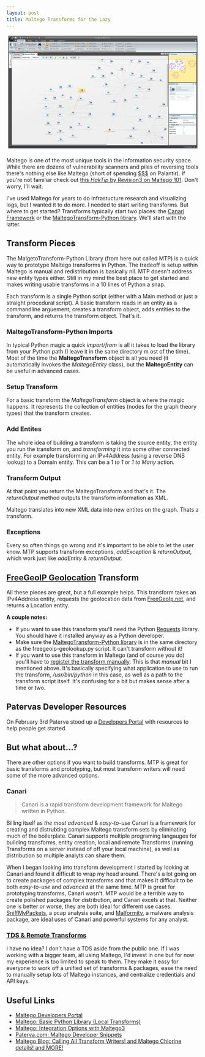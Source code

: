 ```yaml
---
layout: post
title: Maltego Transforms for the Lazy
---
```


![Maltego](/public/maltego.png)

Maltego is one of the most unique tools in the information security space. While there are dozens of vulnerability scanners and piles of reversing tools there's nothing else like Maltego (short of spending [$$$](http://www.reactiongifs.com/r/make-it-rain-dollars.gif) on Palantir). If you're not familiar check out [this _HakTip_ by Revision3 on Maltego 101](http://revision3.com/haktip/maltego-101-what-is-maltego/). Don't worry, I'll wait.

 I've used Maltego for years to do infrastucture research and visualizing logs, but I wanted it to do more. I needed to start writing transforms. But where to get started? Transforms typically start two places: the [Canari Framework](http://www.canariproject.com/) or the [MaltegoTransform-Python library](https://github.com/sroberts/maltegotransform-python). We'll start with the latter.

## Transform Pieces

The MalgetoTransform-Python Library (from here out called MTP) is a quick way to prototype Maltego transforms in Python. The tradeoff is setup within Maltego is manual and redistribution is basically nil. MTP doesn't address new entity types either. Still in my mind the best place to get started and makes writing usable transforms in a 10 lines of Python a snap.

Each transform is a single Python script (either with a Main method or just a straight procedural script). A basic transform reads in an entity as a commandline arguement, creates a transform object, adds entities to the transform, and returns the transform object. That's it.

### MaltegoTransform-Python Imports
<script src="https://gist.github.com/sroberts/628db01006cbaaff48ac.js"></script>

In typical Python magic a quick _import/from_ is all it takes to load the library from your Python path (I leave it in the same directory m ost of the time). Most of the time the __MaltegoTransform__ object is all you need (it automatically invokes the _MaltegoEntity_ class), but the __MaltegoEntity__ can be useful in advanced cases.

### Setup Transform
<script src="https://gist.github.com/sroberts/055cebd200d047632c5f.js"></script>

For a basic transform the _MaltegoTransform_ object is where the magic happens. It represents the collection of entities (nodes for the graph theory types) that the transform creates.

### Add Entites
<script src="https://gist.github.com/sroberts/ce019b5f3e188ee1fd46.js"></script>

The whole idea of building a transform is taking the source entity, the entity you run the transform on, and _transforming_ it into some other connected entity. For example transforming an IPv4Address (using a reverse DNS lookup) to a Domain entity. This can be a _1 to 1_ or _1 to Many_ action.

### Transform Output
<script src="https://gist.github.com/sroberts/8ebedec40e75080f8741.js"></script>

At that point you return the MaltegoTransform and that's it. The _returnOutput_ method outputs the transform information as XML.

<script src="https://gist.github.com/sroberts/0f370d357bc7ea73a9f9.js"></script>

Maltego translates into new XML data into new entites on the graph. Thats a transform.

### Exceptions
<script src="https://gist.github.com/sroberts/3112cd5385ad0cc4676a.js"></script>

Every so often things go wrong and it's important to be able to let the user know. MTP supports transform exceptions, _addException_ & _returnOutput_, which work just like _addEntity_ & _returnOutput_.

## [FreeGeoIP Geolocation](freegeoip.net) Transform

All these pieces are great, but a full example helps. This transform takes an IPv4Address entity, requests the geolocation data from [FreeGeoIp.net](http://freegeoip.net), and returns a Location entity.

<script src="https://gist.github.com/sroberts/0f51855447189bb9e010.js"></script>

__A couple notes:__

- If you want to use this transform you'll need the Python [Requests](http://docs.python-requests.org/en/latest/) library. You should have it installed anyway as a Python developer.
-  Make sure the [MaltegoTransform-Python library](https://github.com/sroberts/maltegotransform-python) is in the same directory as the freegeoip-geolookup.py script. It can't transform without it!
- If you want to use this transform in Maltego (and of course you do) you'll have to [register the transform manually](http://dev.paterva.com/developer/system/local_transforms/registration.php). This is that _manual_ bit I mentioned above. It's basically specifying what application to use to run the transform, _/usr/bin/python_ in this case, as well as a path to the transform script itself. It's confusing for a bit but makes sense after a time or two.

## Patervas Developer Resources

On February 3rd Paterva stood up a [Developers Portal](http://dev.paterva.com/developer/) with resources to help people get started.

## But what about...?

There are other options if you want to build transforms. MTP is great for basic transforms and prototyping, but most transform writers will need some of the more advanced options.

### Canari

> <i class="fa fa-quote-left fa-3x pull-left"></i> Canari is a rapid transform development framework for Maltego written in Python.

Billing itself as _the most advanced_ & _easy-to-use_ Canari is a framework for creating and distrubting complex Maltego transform sets by eliminating much of the boilerplate. Canari supports multiple programing langauges for building transforms, entity creation, local and remote Transforms (running Transforms on a server instead of off your local machine), as well as distribution so multiple analyts can share them.

When I began looking into transform development I started by looking at Canari and found it difficult to wrap my head around. There's a lot going on to create packages of complex transforms and that makes it difficult to be both _easy-to-use_ and _advanced_ at the same time. MTP is great for prototyping transforms, Canari wasn't. MTP would be a terrible way to create polished packages for distribution, and Canari excels at that. Neither one is better or worse, they are both ideal for different use cases. [SniffMyPackets](http://sniffmypackets.net/), a pcap analysis suite, and [Malformity](https://github.com/digital4rensics/Malformity), a malware analysis package, are ideal uses of Canari and powerful systems for any analyst.

### [TDS & Remote Transforms](http://www.paterva.com/web6/products/servers.php)

I have no idea? I don't have a TDS aside from the public one. If I was working with a bigger team, all using Maltego, I'd invest in one but for now my experience is too limited to speak to them. They make it easy for everyone to work off a unified set of transforms & packages, ease the need to manually setup lots of Maltego instances, and centralize credentials and API keys.

## Useful Links

- [Maltego Developers Portal](http://dev.paterva.com/developer/)
- [<i class="fa fa-file-pdf-o"></i> Maltego: Basic Python Library (Local Transforms)](http://dev.paterva.com/developer/downloads/BasicPythonLibrary(Local-Transforms)cheatsheet.pdf)
- [<i class="fa fa-file-pdf-o"></i> Maltego: Integration Options with Maltego3](http://dev.paterva.com/developer/downloads/IntegrationoptionswithMaltegov3.pdf)
- [Paterva.com: Maltego Developer Snippets](http://dev.paterva.com/developer/code_snippets/local_transforms.php)
- [Maltego Blog: Calling All Transform Writers! and Maltego Chlorine details! and MORE!](http://maltego.blogspot.com/2015/02/calling-all-transform-writers-and.html)
